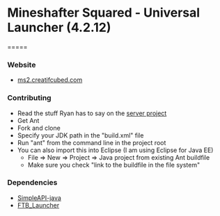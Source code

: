 # Mineshafter Squared - Universal Launcher (4.2.12)
=====

### Website
- [ms2.creatifcubed.com](http://ms2.creatifcubed.com)

### Contributing
- Read the stuff Ryan has to say on the [server project](https://github.com/KayoticSully/Mineshafter-Squared-Web/blob/master/README.md)
- Get Ant
- Fork and clone
- Specify your JDK path in the "build.xml" file
- Run "ant" from the command line in the project root
- You can also import this into Eclipse (I am using Eclipse for Java EE)
  - File => New => Project => Java project from existing Ant buildfile
  - Make sure you check "link to the buildfile in the file system"

### Dependencies
- [SimpleAPI-java](https://github.com/Raekye/SimpleAPI-java)
- [FTB_Launcher](https://github.com/Slowpoke101/FTBLaunch)